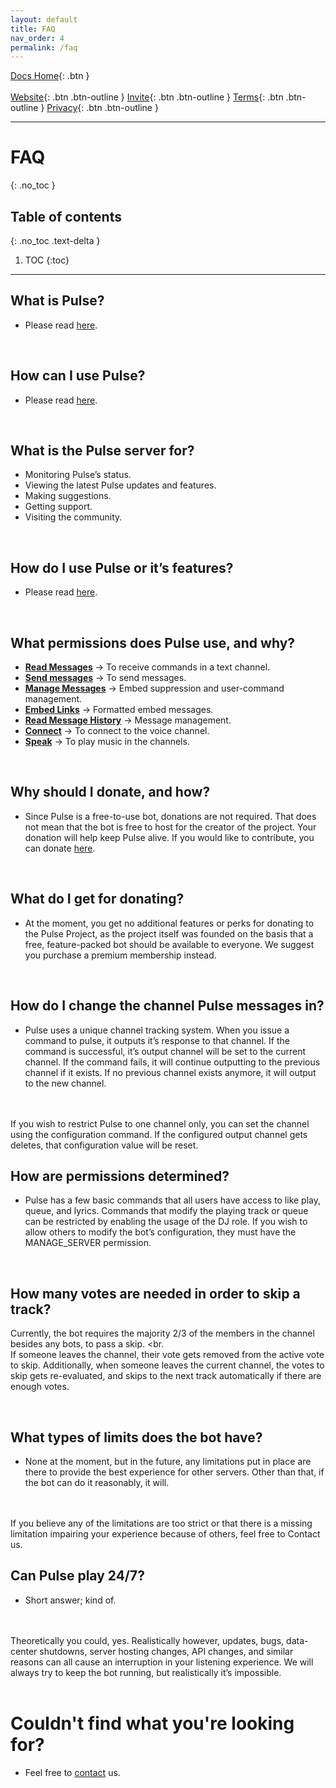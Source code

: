 ```yaml
---
layout: default
title: FAQ
nav_order: 4
permalink: /faq
---
```


<span class="fs-5">[Docs Home](https://docs.pulseproject.io){: .btn }</span><br><br>
<span class="fs-4">[Website](https://pulseproject.io){: .btn .btn-outline }</span>
<span class="fs-4">[Invite](https://pulseproject.io/invite){: .btn .btn-outline }</span>
<span class="fs-4">[Terms](https://pulseproject.io/terms){: .btn .btn-outline }</span>
<span class="fs-4">[Privacy](https://pulseproject.io/privacy){: .btn .btn-outline }</span>

---

# FAQ
{: .no_toc }

## Table of contents
{: .no_toc .text-delta }

1. TOC
{:toc}

---

## What is Pulse?

 - Please read [here](https://docs.pulseproject.io/#what-is-pulse).

<br>

## How can I use Pulse?

 - Please read [here](https://docs.pulseproject.io/#adding-pulse).

<br>

## What is the Pulse server for?
 - Monitoring Pulse’s status.
 - Viewing the latest Pulse updates and features.
 - Making suggestions.
 - Getting support.
 - Visiting the community.

<br>

## How do I use Pulse or it’s features?

 - Please read [here](https://docs.pulseproject.io/#adding-pulse).

<br>

## What permissions does Pulse use, and why?

 - <u><b>Read Messages</u></b> -> To receive commands in a text channel.
 - <u><b>Send messages</u></b> -> To send messages.
 - <u><b>Manage Messages</u></b> -> Embed suppression and user-command management.
 - <u><b>Embed Links</u></b> -> Formatted embed messages.
 - <u><b>Read Message History</u></b> -> Message management.
 - <u><b>Connect</u></b> -> To connect to the voice channel.
 - <u><b>Speak</u></b> -> To play music in the channels.

<br>

## Why should I donate, and how?

 - Since Pulse is a free-to-use bot, donations are not required. That does not mean that the bot is free to host for the creator of the project. Your donation will help keep Pulse alive. If you would like to contribute, you can donate [here](https://pulseproject.io/donate).

<br>

## What do I get for donating?

 - At the moment, you get no additional features or perks for donating to the Pulse Project, as the project itself was founded on the basis that a free, feature-packed bot should be available to everyone. We suggest you purchase a premium membership instead.

<br>

## How do I change the channel Pulse messages in?

 - Pulse uses a unique channel tracking system. When you issue a command to pulse, it outputs it’s response to that channel. If the command is successful, it’s output channel will be set to the current channel. If the command fails, it will continue outputting to the previous channel if it exists. If no previous channel exists anymore, it will output to the new channel.
<br>
<br>
If you wish to restrict Pulse to one channel only, you can set the channel using the configuration command. If the configured output channel gets deletes, that configuration value will be reset.

<br>

## How are permissions determined?

 - Pulse has a few basic commands that all users have access to like play, queue, and lyrics. Commands that modify the playing track or queue can be restricted by enabling the usage of the DJ role. If you wish to allow others to modify the bot’s configuration, they must have the MANAGE_SERVER permission.

<br>

## How many votes are needed in order to skip a track?

Currently, the bot requires the majority 2/3 of the members in the channel besides any bots, to pass a skip.
<br.
<br>
If someone leaves the channel, their vote gets removed from the active vote to skip. Additionally, when someone leaves the current channel, the votes to skip gets re-evaluated, and skips to the next track automatically if there are enough votes.

<br>

## What types of limits does the bot have?

 - None at the moment, but in the future, any limitations put in place are there to provide the best experience for other servers. Other than that, if the bot can do it reasonably, it will.
<br>
<br>
 If you believe any of the limitations are too strict or that there is a missing limitation impairing your experience because of others, feel free to Contact us.

<br>

## Can Pulse play 24/7?

 - Short answer; kind of.
<br>
<br>
Theoretically you could, yes. Realistically however, updates, bugs, data-center shutdowns, server hosting changes, API changes, and similar reasons can all cause an interruption in your listening experience. We will always try to keep the bot running, but realistically it’s impossible.

<br>
<br>

# Couldn't find what you're looking for?

 - Feel free to [contact](https://pulseproject.io/contact) us.
